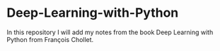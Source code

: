 # Deep-Learning-with-Python
In this repository I will add my notes from the book Deep Learning with Python from François Chollet.
